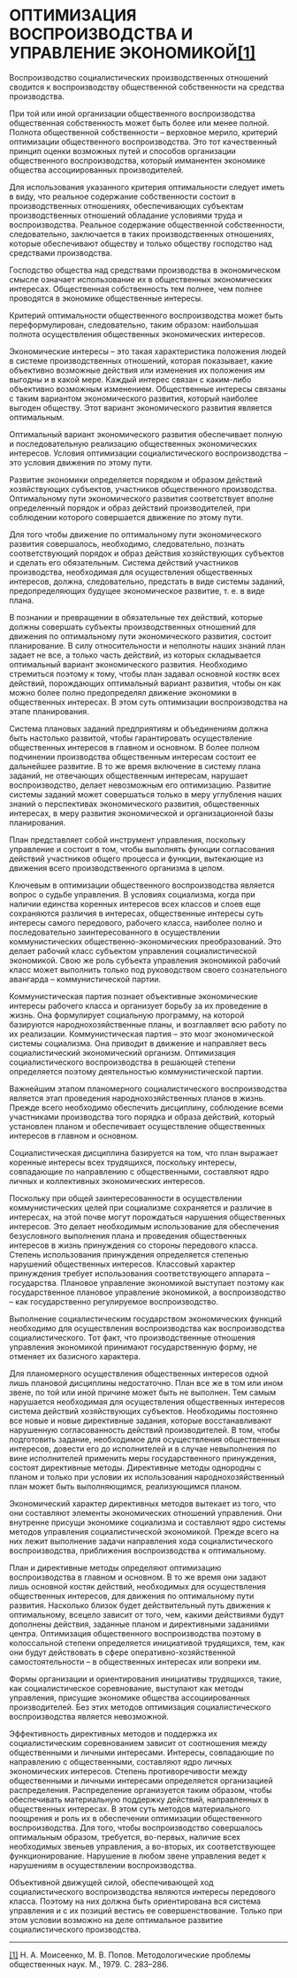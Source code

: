 # ОПТИМИЗАЦИЯ ВОСПРОИЗВОДСТВА И УПРАВЛЕНИЕ ЭКОНОМИКОЙ[[1]](#_ftn1)

Воспроизводство социалистических производственных отношений сводится к воспроизводству общественной собственности на средства производства.

При той или иной организации общественного воспроизводства общественная собственность может быть более или менее полной. Полнота общественной собственности – верховное мерило, критерий оптимизации общественного воспроизводства. Это тот качественный принцип оценки возможных путей и способов организации общественного воспроизводства, который имманентен экономике общества ассоциированных производителей.

Для использования указанного критерия оптимальности следует иметь в виду, что реальное содержание собственности состоит в производственных отношениях, обеспечивающих субъектам производственных отношений обладание условиями труда и воспроизводства. Реальное содержание общественной собственности, следовательно, заключается в таких производственных отношениях, которые обеспечивают обществу и только обществу господство над средствами производства.

Господство общества над средствами производства в экономическом смысле означает использование их в общественных экономических интересах. Общественная собственность тем полнее, чем полнее проводятся в экономике общественные интересы.

Критерий оптимальности общественного воспроизводства может быть переформулирован, следовательно, таким образом: наибольшая полнота осуществления общественных экономических интересов.

Экономические интересы – это такая характеристика положения людей в системе производственных отношений, которая показывает, какие объективно возможные действия или изменения их положения им выгодны и в какой мере. Каждый интерес связан с каким-либо объективно возможным изменением. Общественные интересы связаны с таким вариантом экономического развития, который наиболее выгоден обществу. Этот вариант экономического развития является оптимальным.

Оптимальный вариант экономического развития обеспечивает полную и последовательную реализацию общественных экономических интересов. Условия оптимизации социалистического воспроизводства – это условия движения по этому пути.

Развитие экономики определяется порядком и образом действий хозяйствующих субъектов, участников общественного производства. Оптимальному пути экономического развития соответствует вполне определенный порядок и образ действий производителей, при соблюдении которого совершается движение по этому пути.

Для того чтобы движение по оптимальному пути экономического развития совершалось, необходимо, следовательно, познать соответствующий порядок и образ действия хозяйствующих субъектов и сделать его обязательным. Система действий участников производства, необходимая для осуществления общественных интересов, должна, следовательно, предстать в виде системы заданий, предопределяющих будущее экономическое развитие, т. е. в виде плана.

В познании и превращении в обязательные тех действий, которые должны совершать субъекты производственных отношений для движения по оптимальному пути экономического развития, состоит планирование. В силу относительности и неполноты наших знаний план задает не все, а только часть действий, из которых складывается оптимальный вариант экономического развития. Необходимо стремиться поэтому к тому, чтобы план задавал основной костяк всех действий, порождающих оптимальный вариант развития, чтобы он как можно более полно предопределял движение экономики в общественных интересах. В этом суть оптимизации воспроизводства на этапе планирования.

Система плановых заданий предприятиям и объединениям должна быть настолько развитой, чтобы гарантировать осуществление общественных интересов в главном и основном. В более полном подчинении производства общественным интересам состоит ее дальнейшее развитие. В то же время включение в систему плана заданий, не отвечающих общественным интересам, нарушает воспроизводство, делает невозможным его оптимизацию. Развитие системы заданий может совершаться только в меру углубления наших знаний о перспективах экономического развития, общественных интересах, в меру развития экономической и организационной базы планирования.

План представляет собой инструмент управления, поскольку управление и состоит в том, чтобы выполнять функции согласования действий участников общего процесса и функции, вытекающие из движения всего производственного организма в целом.

Ключевым в оптимизации общественного воспроизводства является вопрос о судьбе управления. В условиях социализма, когда при наличии единства коренных интересов всех классов и слоев еще сохраняются различия в интересах, общественные интересы суть интересы самого передового, рабочего класса, наиболее полно и последовательно заинтересованного в осуществлении коммунистических общественно-экономических преобразований. Это делает рабочий класс субъектом управления социалистической экономикой. Свою же роль субъекта управления экономикой рабочий класс может выполнить только под руководством своего сознательного авангарда – коммунистической партии.

Коммунистическая партия познает объективные экономические интересы рабочего класса и организует борьбу за их проведение в жизнь. Она формулирует социальную программу, на которой базируются народнохозяйственные планы, и возглавляет всю работу по их реализации. Коммунистическая партия – это мозг экономической системы социализма. Она приводит в движение и направляет весь социалистический экономический организм. Оптимизация социалистического воспроизводства в решающей степени определяется поэтому деятельностью коммунистической партии.

Важнейшим этапом планомерного социалистического воспроизводства является этап проведения народнохозяйственных планов в жизнь. Прежде всего необходимо обеспечить дисциплину, соблюдение всеми участниками производства того порядка и образа действий, который установлен планом и обеспечивает осуществление общественных интересов в главном и основном.

Социалистическая дисциплина базируется на том, что план выражает коренные интересы всех трудящихся, поскольку интересы, совпадающие по направлению с общественными, составляют ядро личных и коллективных экономических интересов.

Поскольку при общей заинтересованности в осуществлении коммунистических целей при социализме сохраняется и различие в интересах, на этой почве могут порождаться нарушения общественных интересов. Это делает необходимым использование для обеспечения безусловного выполнения плана и проведения общественных интересов в жизнь принуждения со стороны передового класса. Степень использования принуждения определяется степенью нарушений общественных интересов. Классовый характер принуждения требует использования соответствующего аппарата – государства. Плановое управление экономикой выступает поэтому как государственное плановое управление экономикой, а воспроизводство – как государственно регулируемое воспроизводство.

Выполнение социалистическим государством экономических функций необходимо для осуществления воспроизводства как воспроизводства социалистического. Тот факт, что производственные отношения управления экономикой принимают государственную форму, не отменяет их базисного характера.

Для планомерного осуществления общественных интересов одной лишь плановой дисциплины недостаточно. План все же в том или ином звене, по той или иной причине может быть не выполнен. Тем самым нарушается необходимая для осуществления общественных интересов система действий хозяйствующих субъектов. Необходимы постоянно все новые и новые директивные задания, которые восстанавливают нарушенную согласованность действий производителей. В том, чтобы подготовить задание, необходимое для осуществления общественных интересов, довести его до исполнителей и в случае невыполнения по вине исполнителей применить меры государственного принуждения, состоят директивные методы. Директивные методы однородны с планом и только при условии их использования народнохозяйственный план может быть выполняющимся, реализующимся планом.

Экономический характер директивных методов вытекает из того, что они составляют элементы экономических отношений управления. Они внутренне присущи экономике социализма и составляют ядро системы методов управления социалистической экономикой. Прежде всего на них лежит выполнение задачи направления хода социалистического воспроизводства, приближения воспроизводства к оптимальному.

План и директивные методы определяют оптимизацию воспроизводства в главном и основном. В то же время они задают лишь основной костяк действий, необходимых для осуществления общественных интересов, для движения по оптимальному пути развития. Насколько близок будет действительный путь движения к оптимальному, всецело зависит от того, чем, какими действиями будут дополнены действия, заданные планом и директивными заданиями центра. Оптимизация общественного воспроизводства поэтому в колоссальной степени определяется инициативой трудящихся, тем, как они будут действовать в сфере оперативно-хозяйственной самостоятельности – в общественных интересах или вопреки им.

Формы организации и ориентирования инициативы трудящихся, такие, как социалистическое соревнование, выступают как методы управления, присущие экономике общества ассоциированных производителей. Без этих методов оптимизация социалистического воспроизводства является невозможной.

Эффективность директивных методов и поддержка их социалистическим соревнованием зависит от соотношения между общественными и личными интересами. Интересы, совпадающие по направлению с общественными, составляют ядро личных экономических интересов. Степень противоречивости между общественными и личными интересами определяется организацией распределения. Распределение организуется таким образом, чтобы обеспечивать материальную поддержку действий, направленных в общественных интересах. В этом суть методов материального поощрения и роль их в обеспечении оптимизации общественного воспроизводства. Для того, чтобы воспроизводство совершалось оптимальным образом, требуется, во-первых, наличие всех необходимых звеньев управления, а во-вторых, их соответствующее функционирование. Нарушение в любом звене управления ведет к нарушениям в осуществлении воспроизводства.

Объективной движущей силой, обеспечивающей ход социалистического воспроизводства являются интересы передового класса. Поэтому на них должна быть ориентирована вся система управления и с их позиций вестись ее совершенствование. Только при этом условии возможно на деле оптимальное развитие социалистического производства.

  

  

---

[[1]](#_ftnref1) Н. А. Моисеенко, М. В. Попов. Методологические проблемы общественных наук. М., 1979. С. 283–286.